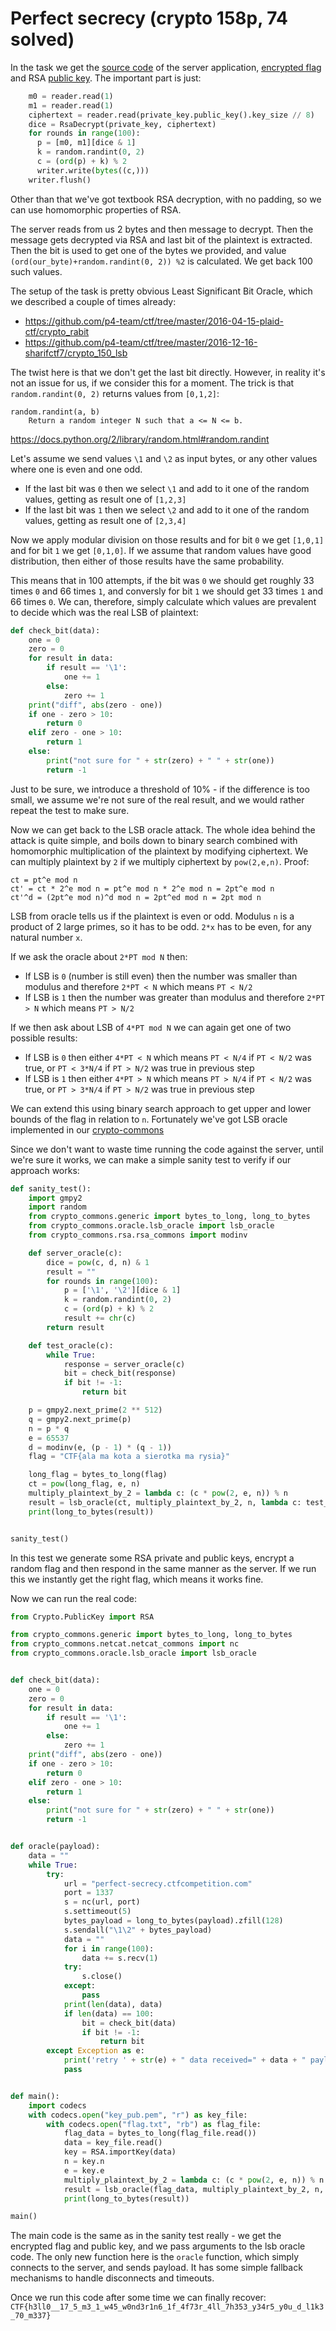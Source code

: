 # Perfect secrecy (crypto 158p, 74 solved)

In the task we get the [source code](challenge.py) of the server application, [encrypted flag](flag.txt) and RSA [public key](key_pub.pem).
The important part is just:

```python
    m0 = reader.read(1)
    m1 = reader.read(1)
    ciphertext = reader.read(private_key.public_key().key_size // 8)
    dice = RsaDecrypt(private_key, ciphertext)
    for rounds in range(100):
      p = [m0, m1][dice & 1]
      k = random.randint(0, 2)
      c = (ord(p) + k) % 2
      writer.write(bytes((c,)))
    writer.flush()
```

Other than that we've got textbook RSA decryption, with no padding, so we can use homomorphic properties of RSA.

The server reads from us 2 bytes and then message to decrypt.
Then the message gets decrypted via RSA and last bit of the plaintext is extracted.
Then the bit is used to get one of the bytes we provided, and value `(ord(our_byte)+random.randint(0, 2)) %2` is calculated.
We get back 100 such values.

The setup of the task is pretty obvious Least Significant Bit Oracle, which we described a couple of times already:
- https://github.com/p4-team/ctf/tree/master/2016-04-15-plaid-ctf/crypto_rabit
- https://github.com/p4-team/ctf/tree/master/2016-12-16-sharifctf7/crypto_150_lsb

The twist here is that we don't get the last bit directly.
However, in reality it's not an issue for us, if we consider this for a moment.
The trick is that `random.randint(0, 2)` returns values from `[0,1,2]`:

```
random.randint(a, b)
    Return a random integer N such that a <= N <= b.
```
https://docs.python.org/2/library/random.html#random.randint

Let's assume we send values `\1` and `\2` as input bytes, or any other values where one is even and one odd.
- If the last bit was `0` then we select `\1` and add to it one of the random values, getting as result one of `[1,2,3]`
- If the last bit was `1` then we select `\2` and add to it one of the random values, getting as result one of `[2,3,4]`

Now we apply modular division on those results and for bit `0` we get `[1,0,1]` and for bit `1` we get `[0,1,0]`.
If we assume that random values have good distribution, then either of those results have the same probability.

This means that in 100 attempts, if the bit was `0` we should get roughly 33 times `0` and 66 times `1`, and conversly for bit `1` we should get 33 times `1` and 66 times `0`.
We can, therefore, simply calculate which values are prevalent to decide which was the real LSB of plaintext:

```python
def check_bit(data):
    one = 0
    zero = 0
    for result in data:
        if result == '\1':
            one += 1
        else:
            zero += 1
    print("diff", abs(zero - one))
    if one - zero > 10:
        return 0
    elif zero - one > 10:
        return 1
    else:
        print("not sure for " + str(zero) + " " + str(one))
        return -1
```

Just to be sure, we introduce a threshold of 10% - if the difference is too small, we assume we're not sure of the real result, and we would rather repeat the test to make sure.

Now we can get back to the LSB oracle attack.
The whole idea behind the attack is quite simple, and boils down to binary search combined with homomorphic multiplication of the plaintext by modifying ciphertext.
We can multiply plaintext by `2` if we multiply ciphertext by `pow(2,e,n)`. 
Proof:

```
ct = pt^e mod n
ct' = ct * 2^e mod n = pt^e mod n * 2^e mod n = 2pt^e mod n
ct'^d = (2pt^e mod n)^d mod n = 2pt^ed mod n = 2pt mod n
```

LSB from oracle tells us if the plaintext is even or odd.
Modulus `n` is a product of 2 large primes, so it has to be odd. 
`2*x` has to be even, for any natural number `x`.

If we ask the oracle about `2*PT mod N` then:

- If LSB is `0` (number is still even) then the number was smaller than modulus and therefore `2*PT < N` which means `PT < N/2`
- If LSB is `1` then the number was greater than modulus and therefore `2*PT > N` which means `PT > N/2`

If we then ask about LSB of `4*PT mod N` we can again get one of two possible results:

- If LSB is `0` then either `4*PT < N` which means `PT < N/4` if `PT < N/2` was true, or `PT < 3*N/4` if `PT > N/2` was true in previous step
- If LSB is `1` then either `4*PT > N` which means `PT > N/4` if `PT < N/2` was true, or `PT > 3*N/4` if `PT > N/2` was true in previous step

We can extend this using binary search approach to get upper and lower bounds of the flag in relation to `n`.
Fortunately we've got LSB oracle implemented in our [crypto-commons](https://github.com/p4-team/crypto-commons)

Since we don't want to waste time running the code against the server, until we're sure it works, we can make a simple sanity test to verify if our approach works:

```python
def sanity_test():
    import gmpy2
    import random
    from crypto_commons.generic import bytes_to_long, long_to_bytes
    from crypto_commons.oracle.lsb_oracle import lsb_oracle
    from crypto_commons.rsa.rsa_commons import modinv

    def server_oracle(c):
        dice = pow(c, d, n) & 1
        result = ""
        for rounds in range(100):
            p = ['\1', '\2'][dice & 1]
            k = random.randint(0, 2)
            c = (ord(p) + k) % 2
            result += chr(c)
        return result

    def test_oracle(c):
        while True:
            response = server_oracle(c)
            bit = check_bit(response)
            if bit != -1:
                return bit

    p = gmpy2.next_prime(2 ** 512)
    q = gmpy2.next_prime(p)
    n = p * q
    e = 65537
    d = modinv(e, (p - 1) * (q - 1))
    flag = "CTF{ala ma kota a sierotka ma rysia}"

    long_flag = bytes_to_long(flag)
    ct = pow(long_flag, e, n)
    multiply_plaintext_by_2 = lambda c: (c * pow(2, e, n)) % n
    result = lsb_oracle(ct, multiply_plaintext_by_2, n, lambda c: test_oracle(c))
    print(long_to_bytes(result))


sanity_test()
```

In this test we generate some RSA private and public keys, encrypt a random flag and then respond in the same manner as the server.
If we run this we instantly get the right flag, which means it works fine.

Now we can run the real code:

```python
from Crypto.PublicKey import RSA

from crypto_commons.generic import bytes_to_long, long_to_bytes
from crypto_commons.netcat.netcat_commons import nc
from crypto_commons.oracle.lsb_oracle import lsb_oracle


def check_bit(data):
    one = 0
    zero = 0
    for result in data:
        if result == '\1':
            one += 1
        else:
            zero += 1
    print("diff", abs(zero - one))
    if one - zero > 10:
        return 0
    elif zero - one > 10:
        return 1
    else:
        print("not sure for " + str(zero) + " " + str(one))
        return -1


def oracle(payload):
    data = ""
    while True:
        try:
            url = "perfect-secrecy.ctfcompetition.com"
            port = 1337
            s = nc(url, port)
            s.settimeout(5)
            bytes_payload = long_to_bytes(payload).zfill(128)
            s.sendall("\1\2" + bytes_payload)
            data = ""
            for i in range(100):
                data += s.recv(1)
            try:
                s.close()
            except:
                pass
            print(len(data), data)
            if len(data) == 100:
                bit = check_bit(data)
                if bit != -1:
                    return bit
        except Exception as e:
            print('retry ' + str(e) + " data received=" + data + " payload=" + str(payload))
            pass


def main():
    import codecs
    with codecs.open("key_pub.pem", "r") as key_file:
        with codecs.open("flag.txt", "rb") as flag_file:
            flag_data = bytes_to_long(flag_file.read())
            data = key_file.read()
            key = RSA.importKey(data)
            n = key.n
            e = key.e
            multiply_plaintext_by_2 = lambda c: (c * pow(2, e, n)) % n
            result = lsb_oracle(flag_data, multiply_plaintext_by_2, n, oracle)
            print(long_to_bytes(result))

main()
```

The main code is the same as in the sanity test really - we get the encrypted flag and public key, and we pass arguments to the lsb oracle code.
The only new function here is the `oracle` function, which simply connects to the server, and sends payload.
It has some simple fallback mechanisms to handle disconnects and timeouts.

Once we run this code after some time we can finally recover: `CTF{h3ll0__17_5_m3_1_w45_w0nd3r1n6_1f_4f73r_4ll_7h353_y34r5_y0u_d_l1k3_70_m337}`
